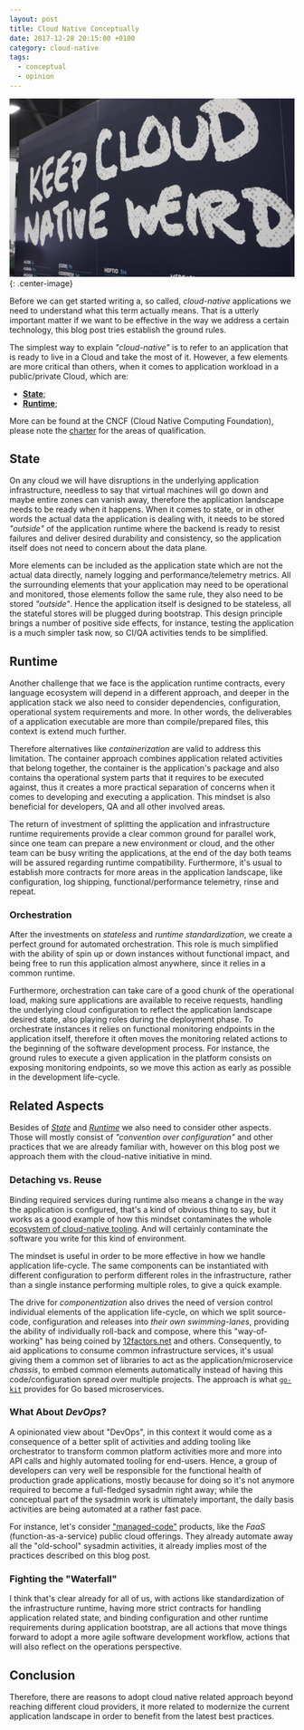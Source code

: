 ```yaml
---
layout: post
title: Cloud Native Conceptually
date: 2017-12-28 20:15:00 +0100
category: cloud-native
tags:
  - conceptual
  - opinion
---
```


![Keep Cloud-Native Weird!](/images/posts/2017/12/keep_cloud_native_weird.png){: .center-image}

Before we can get started writing a, so called, *cloud-native* applications we need to understand what this term actually means. That is a utterly important matter if we want to be effective in the way we address a certain technology, this blog post tries establish the ground rules.

The simplest way to explain *"cloud-native"* is to refer to an application that is ready to live in a Cloud and take the most of it. However, a few elements are more critical than others, when it comes to application workload in a public/private Cloud, which are:

- [**State**](#State);
- [**Runtime**](#Runtime);

More can be found at the CNCF (Cloud Native Computing Foundation), please note the [charter][cncf-charter] for the areas of qualification.

## State

On any cloud we will have disruptions in the underlying application infrastructure, needless to say that virtual machines will go down and maybe entire zones can vanish away, therefore the application landscape needs to be ready when it happens. When it comes to state, or in other words the actual data the application is dealing with, it needs to be stored *"outside"* of the application runtime where the backend is ready to resist failures and deliver desired durability and consistency, so the application itself does not need to concern about the data plane.

More elements can be included as the application state which are not the actual data directly, namely logging and performance/telemetry metrics. All the surrounding elements that your application may need to be operational and monitored, those elements follow the same rule, they also need to be stored *"outside"*. Hence the application itself is designed to be stateless, all the stateful stores will be plugged during bootstrap. This design principle brings a number of positive side effects, for instance, testing the application is a much simpler task now, so CI/QA activities tends to be simplified.

## Runtime

Another challenge that we face is the application runtime contracts, every language ecosystem will depend in a different approach, and deeper in the application stack we also need to consider dependencies, configuration, operational system requirements and more. In other words, the deliverables of a application executable are more than compile/prepared files, this context is extend much further.

Therefore alternatives like *containerization* are valid to address this limitation. The container approach combines application related activities that belong together, the container is the application's package and also contains tha operational system parts that it requires to be executed against, thus it creates a more practical separation of concerns when it comes to developing and executing a application. This mindset is also beneficial for developers, QA and all other involved areas.

The return of investment of splitting the application and infrastructure runtime requirements provide a clear common ground for parallel work, since one team can prepare a new environment or cloud, and the other team can be busy writing the applications, at the end of the day both teams will be assured regarding runtime compatibility. Furthermore, it's usual to establish more contracts for more areas in the application landscape, like configuration, log shipping, functional/performance telemetry, rinse and repeat.

### Orchestration

After the investments on *stateless* and *runtime standardization*, we create a perfect ground for automated orchestration. This role is much simplified with the ability of spin up or down instances without functional impact, and being free to run this application almost anywhere, since it relies in a common runtime.

Furthermore, orchestration can take care of a good chunk of the operational load, making sure applications are available to receive requests, handling the underlying cloud configuration to reflect the application landscape desired state, also playing roles during the deployment phase. To orchestrate instances it relies on functional monitoring endpoints in the application itself, therefore it often moves the monitoring related actions to the beginning of the software development process. For instance, the ground rules to execute a given application in the platform consists on exposing monitoring endpoints, so we move this action as early as possible in the development life-cycle.

## Related Aspects

Besides of [*State*](#State) and [*Runtime*](#Runtime) we also need to consider other aspects. Those will mostly consist of *"convention over configuration"* and other practices that we are already familiar with, however on this blog post we approach them with the cloud-native initiative in mind.

### Detaching vs. Reuse

Binding required services during runtime also means a change in the way the application is configured, that's a kind of obvious thing to say, but it works as a good example of how this mindset contaminates the whole [ecosystem of cloud-native tooling][cloud-native-ecosystem]. And will certainly contaminate the software you write for this kind of environment.

The mindset is useful in order to be more effective in how we handle application life-cycle. The same components can be instantiated with different configuration to perform different roles in the infrastructure, rather than a single instance performing multiple roles, to give a quick example.

The drive for *componentization* also drives the need of version control individual elements of the application life-cycle, on which we split source-code, configuration and releases into *their own swimming-lanes*, providing the ability of individually roll-back and compose, where this "way-of-working" has being coined by [12factors.net][12factors] and others. Consequently, to aid applications to consume common infrastructure services, it's usual giving them a common set of libraries to act as the application/microservice *chassis*, to embed common elements automatically instead of having this code/configuration spread over multiple projects. The approach is what [`go-kit`][gokit] provides for Go based microservices.

### What About *DevOps*?

A opinionated view about "DevOps", in this context it would come as a consequence of a better split of activities and adding tooling like orchestrator to transform common platform activities more and more into API calls and highly automated tooling for end-users. Hence, a group of developers can very well be responsible for the functional health of production grade applications, mostly because for doing so it's not anymore required to become a full-fledged sysadmin right away; while the conceptual part of the sysadmin work is ultimately important, the daily basis activities are being automated at a rather fast pace.

For instance, let's consider ["managed-code"][managed-code] products, like the *FaaS* (function-as-a-service) public cloud offerings. They already automate away all the "old-school" sysadmin activities, it already implies most of the practices described on this blog post.

### Fighting the "Waterfall"

I think that's clear already for all of us, with actions like standardization of the infrastructure runtime, having more strict contracts for handling application related state, and binding configuration and other runtime requirements during application bootstrap, are all actions that move things forward to adopt a more agile software development workflow, actions that will also reflect on the operations perspective.

## Conclusion

Therefore, there are reasons to adopt cloud native related approach beyond reaching different cloud providers, it more related to modernize the current application landscape in order to benefit from the latest best practices.


[12factors]: https://12factor.net
[cloud-native-ecosystem]: https://github.com/cncf/landscape
[cncf-charter]: https://www.cncf.io/about/charter/
[managed-code]: https://en.wikipedia.org/wiki/Managed_code
[gokit]: https://github.com/go-kit/kit/